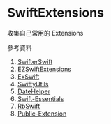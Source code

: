 # SwiftExtensions

收集自己常用的 Extensions

參考資料  
1. [SwifterSwift](https://github.com/SwifterSwift/SwifterSwift)  
2. [EZSwiftExtensions](https://github.com/goktugyil/EZSwiftExtensions)  
3. [ExSwift](https://github.com/pNre/ExSwift)   
4. [SwiftyUtils](https://github.com/tbaranes/SwiftyUtils)  
5. [DateHelper](https://github.com/melvitax/DateHelper)  
6. [Swift-Essentials](https://github.com/radianttap/Swift-Essentials)  
7. [RbSwift](https://github.com/Draveness/RbSwift)  
8. [Public-Extension](https://github.com/mergesort/Public-Extension)